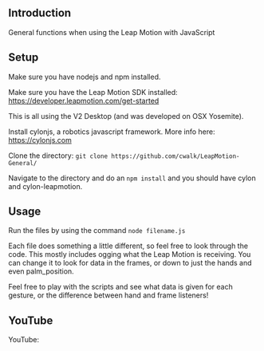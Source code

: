 ## Introduction

General functions when using the Leap Motion with JavaScript

## Setup

Make sure you have nodejs and npm installed.

Make sure you have the Leap Motion SDK installed: https://developer.leapmotion.com/get-started

This is all using the V2 Desktop (and was developed on OSX Yosemite).

Install cylonjs, a robotics javascript framework. More info here: https://cylonjs.com

Clone the directory: `git clone https://github.com/cwalk/LeapMotion-General/`

Navigate to the directory and do an `npm install` and you should have cylon and cylon-leapmotion.

## Usage

Run the files by using the command `node filename.js`

Each file does something a little different, so feel free to look through the code. This mostly includes ogging what the Leap Motion is receiving. You can change it to look for data in the frames, or down to just the hands and even palm_position.

Feel free to play with the scripts and see what data is given for each gesture, or the difference between hand and frame listeners!

## YouTube

YouTube: 
